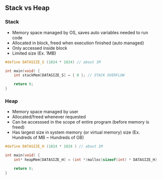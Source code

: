## Stack vs Heap

### Stack
- Memory space managed by OS, saves auto variables needed to run code
- Allocated in block, freed when execution finished (auto managed)
- Only accessed inside block
- Limited size (Ex. 1MB)
```c
#define DATASIZE_S (1024 * 1024) // about 1M

int main(void) {
    int stackMem[DATASIZE_S] = { 0 }; // STACK OVERFLOW

    return 0;
}
```

### Heap
- Memory space managed by user
- Allocated/freed whenever requested
- Can be accesssed in the scope of entire program (before memory is freed)
- Has largest size in system memory (or virtual memory) size (Ex. Hundreds of MB ~ Hundreds of GB)
```c
#define DATASIZE_H (1024 * 1024 ) // about 1M

int main(void) {
    int* heapMem[DATASIZE_H] = (int *)malloc(sizeof(int) * DATASIZE_H); // No error

    return 0;
}
```